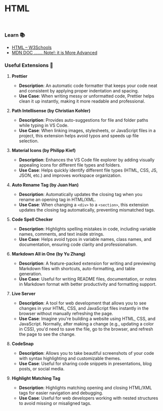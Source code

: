 # HTML

<br>

### Learn 📚

- [HTML – W3Schools]()
- [MDN DOC ....... Note!: it is More Advanced](https://developer.mozilla.org/en-US/docs/Web/HTML)

### Useful Extensions 🔧

1. **Prettier**

   - **Description**: An automatic code formatter that keeps your code neat and consistent by applying proper indentation and spacing.
   - **Use Case**: When writing messy or unformatted code, Prettier helps clean it up instantly, making it more readable and professional.

2. **Path Intellisense (by Christian Kohler)**

   - **Description**: Provides auto-suggestions for file and folder paths while typing in VS Code.
   - **Use Case**: When linking images, stylesheets, or JavaScript files in a project, this extension helps avoid typos and speeds up file selection.

3. **Material Icons (by Philipp Kief)**

   - **Description**: Enhances the VS Code file explorer by adding visually appealing icons for different file types and folders.
   - **Use Case**: Helps quickly identify different file types (HTML, CSS, JS, JSON, etc.) and improves workspace organization.

4. **Auto Rename Tag (by Juan Han)**

   - **Description**: Automatically updates the closing tag when you rename an opening tag in HTML/XML.
   - **Use Case**: When changing a `<div>` to a `<section>`, this extension updates the closing tag automatically, preventing mismatched tags.

5. **Code Spell Checker**

   - **Description**: Highlights spelling mistakes in code, including variable names, comments, and text inside strings.
   - **Use Case**: Helps avoid typos in variable names, class names, and documentation, ensuring code clarity and professionalism.

6. **Markdown All in One (by Yu Zhang)**
   - **Description**: A feature-packed extension for writing and previewing Markdown files with shortcuts, auto-formatting, and table generation.
   - **Use Case**: Useful for writing README files, documentation, or notes in Markdown format with better productivity and formatting support.
7. **Live Server**

   - **Description**: A tool for web development that allows you to see changes in your HTML, CSS, and JavaScript files instantly in the browser without manually refreshing the page.
   - **Use Case**: Imagine you're building a website using HTML, CSS, and JavaScript. Normally, after making a change (e.g., updating a color in CSS), you'd need to save the file, go to the browser, and refresh the page to see the change.

8. **CodeSnap**

   - **Description**: Allows you to take beautiful screenshots of your code with syntax highlighting and customizable themes.
   - **Use Case**: Useful for sharing code snippets in presentations, blog posts, or social media.

9. **Highlight Matching Tag**
   - **Description**: Highlights matching opening and closing HTML/XML tags for easier navigation and debugging.
   - **Use Case**: Useful for web developers working with nested structures to avoid missing or misaligned tags.
